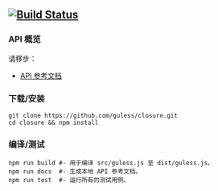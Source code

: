 ## [![Build Status](https://travis-ci.org/guless/closure.svg?branch=rc2.0)](https://travis-ci.org/guless/closure) ##


### API 概览 ###
请移步： 
- [API 参考文档](http://docs.guless.com/)

### 下载/安装 ###
```shell
git clone https://github.com/guless/closure.git
cd closure && npm install
```

### 编译/测试 ###
```shell
npm run build #- 用于编译 src/guless.js 至 dist/guless.js。
npm run docs  #- 生成本地 API 参考文档。
npm run test  #- 运行所有的测试用例。
```

